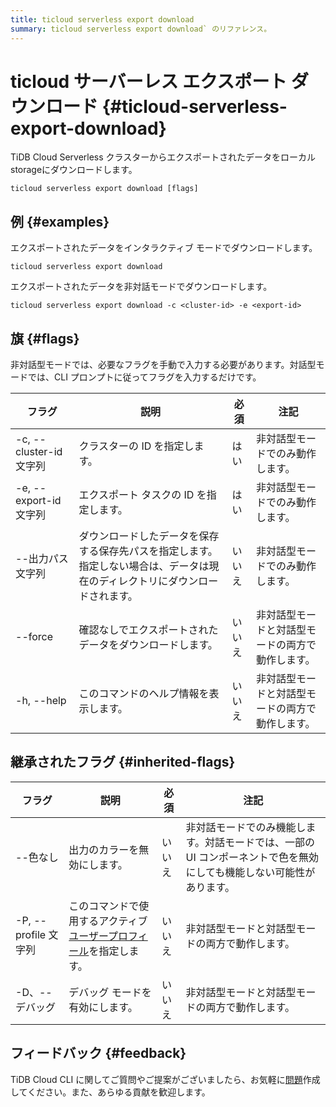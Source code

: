 ```yaml
---
title: ticloud serverless export download
summary: ticloud serverless export download` のリファレンス。
---
```


# ticloud サーバーレス エクスポート ダウンロード {#ticloud-serverless-export-download}

TiDB Cloud Serverless クラスターからエクスポートされたデータをローカルstorageにダウンロードします。

```shell
ticloud serverless export download [flags]
```

## 例 {#examples}

エクスポートされたデータをインタラクティブ モードでダウンロードします。

```shell
ticloud serverless export download
```

エクスポートされたデータを非対話モードでダウンロードします。

```shell
ticloud serverless export download -c <cluster-id> -e <export-id>
```

## 旗 {#flags}

非対話型モードでは、必要なフラグを手動で入力する必要があります。対話型モードでは、CLI プロンプトに従ってフラグを入力するだけです。

| フラグ                  | 説明                                                             | 必須  | 注記                       |
| -------------------- | -------------------------------------------------------------- | --- | ------------------------ |
| -c, --cluster-id 文字列 | クラスターの ID を指定します。                                              | はい  | 非対話型モードでのみ動作します。         |
| -e, --export-id 文字列  | エクスポート タスクの ID を指定します。                                         | はい  | 非対話型モードでのみ動作します。         |
| --出力パス文字列            | ダウンロードしたデータを保存する保存先パスを指定します。指定しない場合は、データは現在のディレクトリにダウンロードされます。 | いいえ | 非対話型モードでのみ動作します。         |
|  --force             | 確認なしでエクスポートされたデータをダウンロードします。                                   | いいえ | 非対話型モードと対話型モードの両方で動作します。 |
| -h, --help           | このコマンドのヘルプ情報を表示します。                                            | いいえ | 非対話型モードと対話型モードの両方で動作します。 |

## 継承されたフラグ {#inherited-flags}

| フラグ               | 説明                                                                             | 必須  | 注記                                                           |
| ----------------- | ------------------------------------------------------------------------------ | --- | ------------------------------------------------------------ |
| --色なし             | 出力のカラーを無効にします。                                                                 | いいえ | 非対話モードでのみ機能します。対話モードでは、一部の UI コンポーネントで色を無効にしても機能しない可能性があります。 |
| -P, --profile 文字列 | このコマンドで使用するアクティブ[ユーザープロフィール](/tidb-cloud/cli-reference.md#user-profile)を指定します。 | いいえ | 非対話型モードと対話型モードの両方で動作します。                                     |
| -D、--デバッグ         | デバッグ モードを有効にします。                                                               | いいえ | 非対話型モードと対話型モードの両方で動作します。                                     |

## フィードバック {#feedback}

TiDB Cloud CLI に関してご質問やご提案がございましたら、お気軽に[問題](https://github.com/tidbcloud/tidbcloud-cli/issues/new/choose)作成してください。また、あらゆる貢献を歓迎します。
